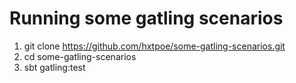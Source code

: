 # Running some gatling scenarios

1. git clone https://github.com/hxtpoe/some-gatling-scenarios.git
2. cd some-gatling-scenarios
3. sbt gatling:test

